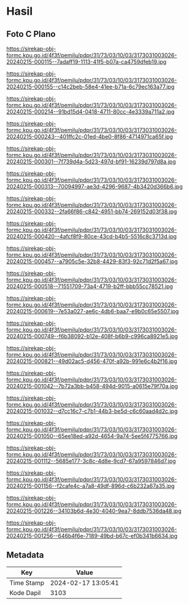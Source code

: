 # Hasil

## Foto C Plano

https://sirekap-obj-formc.kpu.go.id/4f3f/pemilu/pdpr/31/73/03/10/03/3173031003026-20240215-000115--7adaff19-1113-41f5-b07a-ca4759dfeb19.jpg

https://sirekap-obj-formc.kpu.go.id/4f3f/pemilu/pdpr/31/73/03/10/03/3173031003026-20240215-000155--c14c2beb-58e4-41ee-b71a-6c79ec163a77.jpg

https://sirekap-obj-formc.kpu.go.id/4f3f/pemilu/pdpr/31/73/03/10/03/3173031003026-20240215-000214--91bd15d4-0418-4711-80cc-4e3339a711a2.jpg

https://sirekap-obj-formc.kpu.go.id/4f3f/pemilu/pdpr/31/73/03/10/03/3173031003026-20240215-000243--401ffc2c-01ed-4be0-8f86-4714971ca65f.jpg

https://sirekap-obj-formc.kpu.go.id/4f3f/pemilu/pdpr/31/73/03/10/03/3173031003026-20240215-000301--7f739d4a-5d23-497d-bf91-16239d797d8a.jpg

https://sirekap-obj-formc.kpu.go.id/4f3f/pemilu/pdpr/31/73/03/10/03/3173031003026-20240215-000313--70094997-ae3d-4296-9687-4b3420d366b6.jpg

https://sirekap-obj-formc.kpu.go.id/4f3f/pemilu/pdpr/31/73/03/10/03/3173031003026-20240215-000332--2fa66f86-c842-4951-bb74-269152d03f38.jpg

https://sirekap-obj-formc.kpu.go.id/4f3f/pemilu/pdpr/31/73/03/10/03/3173031003026-20240215-000420--4afcf8f9-80ce-43cd-b4b5-5516c8c3713d.jpg

https://sirekap-obj-formc.kpu.go.id/4f3f/pemilu/pdpr/31/73/03/10/03/3173031003026-20240215-000457--a7905c5e-32b8-4429-83f3-92c71d2f5a67.jpg

https://sirekap-obj-formc.kpu.go.id/4f3f/pemilu/pdpr/31/73/03/10/03/3173031003026-20240215-000518--71551709-73a4-4719-b2ff-bbb55cc78521.jpg

https://sirekap-obj-formc.kpu.go.id/4f3f/pemilu/pdpr/31/73/03/10/03/3173031003026-20240215-000619--7e53a027-ae6c-4db6-baa7-e9b0c65e5507.jpg

https://sirekap-obj-formc.kpu.go.id/4f3f/pemilu/pdpr/31/73/03/10/03/3173031003026-20240215-000749--f6b38092-b12e-408f-b6b9-c996ca8921e5.jpg

https://sirekap-obj-formc.kpu.go.id/4f3f/pemilu/pdpr/31/73/03/10/03/3173031003026-20240215-000821--49d02ac5-d456-470f-a92b-991e6c4b2f16.jpg

https://sirekap-obj-formc.kpu.go.id/4f3f/pemilu/pdpr/31/73/03/10/03/3173031003026-20240215-001042--7b72a3bb-b458-494d-9015-a0615e79f70a.jpg

https://sirekap-obj-formc.kpu.go.id/4f3f/pemilu/pdpr/31/73/03/10/03/3173031003026-20240215-001032--d7cc16c7-c7b1-44b3-be5d-c6c60aad4d2c.jpg

https://sirekap-obj-formc.kpu.go.id/4f3f/pemilu/pdpr/31/73/03/10/03/3173031003026-20240215-001050--65ee18ed-a92d-4654-9a74-5ee5f4775766.jpg

https://sirekap-obj-formc.kpu.go.id/4f3f/pemilu/pdpr/31/73/03/10/03/3173031003026-20240215-001112--5685e177-3c8c-4d8e-9cd7-67a9597846d7.jpg

https://sirekap-obj-formc.kpu.go.id/4f3f/pemilu/pdpr/31/73/03/10/03/3173031003026-20240215-001156--f2cafe4c-a7a8-49df-896d-c6b232a67a35.jpg

https://sirekap-obj-formc.kpu.go.id/4f3f/pemilu/pdpr/31/73/03/10/03/3173031003026-20240215-001226--34103b6d-4e30-4040-9ea7-8ddb7536da48.jpg

https://sirekap-obj-formc.kpu.go.id/4f3f/pemilu/pdpr/31/73/03/10/03/3173031003026-20240215-001256--646b4f6e-7189-49bd-b67c-ef0b341b6634.jpg


## Metadata

| Key        | Value               |
| ---------- | ------------------- |
| Time Stamp | 2024-02-17 13:05:41 |
| Kode Dapil | 3103                |




